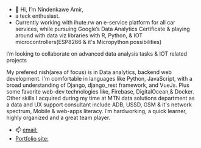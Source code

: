 - 👋 Hi, I’m Nindenkawe Amir,
- a teck enthusiast.
- Currently working with ihute.rw an e-service platform for all car services, while pursuing Google’s Data Analytics Certificate & playing around with data viz libraries   with R, Python, & IOT microcontrollers(ESP8266 & it's Micropython possibilities)

I’m looking to collaborate on advanced data analysis tasks & IOT related projects

My prefered nish(area of focus) is in Data analytics, backend web development. I'm comfortable in languages like Python, JavaScript, with a broad understanding of Django, django_rest framework, and VueJs. Plus some favorite web-dev technologies like, Firebase, DigitalOcean,& Docker. Other skills I acquired during my time at MTN data solutions department as a data and UX support consultant include ADB, USSD, GSM & it's network spectrum, Mobile & web-apps literacy. I’m hardworking, a quick learner, highly organized and a great team player.
- 📫 [email:](amir@nindenkawe.rw)
- [Portfolio site:](nindenkawe.rw)
